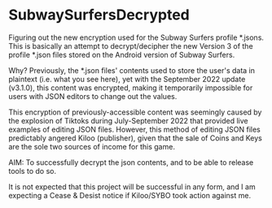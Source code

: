 # SubwaySurfersDecrypted
Figuring out the new encryption used for the Subway Surfers profile *.jsons.
This is basically an attempt to decrypt/decipher the new Version 3 of the profile *.json files stored on the Android version of Subway Surfers.

Why? Previously, the *.json files' contents used to store the user's data in plaintext (i.e. what you see here), yet with the September 2022 update (v3.1.0), this content was encrypted, making it temporarily impossible for users with JSON editors to change out the values.

This encryption of previously-accessible content was seemingly caused by the explosion of Tiktoks during July-September 2022 that provided live examples of editing JSON files. However, this method of editing JSON files predictably angered Kiloo (publisher), given that the sale of Coins and Keys are the sole two sources of income for this game.

AIM: To successfully decrypt the json contents, and to be able to release tools to do so.

It is not expected that this project will be successful in any form, and I am expecting a Cease & Desist notice if Kiloo/SYBO took action against me.
